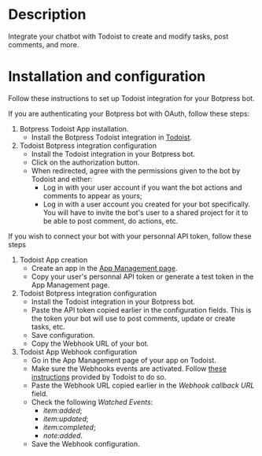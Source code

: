 # Description
Integrate your chatbot with Todoist to create and modify tasks, post comments, and more.

# Installation and configuration

Follow these instructions to set up Todoist integration for your Botpress bot.

If you are authenticating your Botpress bot with OAuth, follow these steps:
1. Botpress Todoist App installation.
    - Install the Botpress Todoist integration in [Todoist](https://app.todoist.com/app/settings/integrations/browse).
2. Todoist Botpress integration  configuration
    - Install the Todoist integration in your Botpress bot.
    - Click on the authorization button.
    - When redirected, agree with the permissions given to the bot by Todoist and either: 
        - Log in with your user account if you want the bot actions and comments to appear as yours;
        - Log in with a user account you created for your bot specifically. You will have to invite the bot's user to a shared project for it to be able to post comment, do actions, etc.

If you wish to connect your bot with your personnal API token, follow these steps
1. Todoist App creation
    - Create an app in the [App Management page](https://developer.todoist.com/appconsole.html).
    - Copy your user's personnal API token or generate a test token in the App Management page.
2. Todoist Botpress integration configuration
    - Install the Todoist integration in your Botpress bot.
    - Paste the API token copied earlier in the configuration fields. This is the token your bot will use to post comments, update or create tasks, etc.
    - Save configuration.
    - Copy the Webhook URL of your bot.
3. Todoist App Webhook configuration
    - Go in the App Management page of your app on Todoist.
    - Make sure the Webhooks events are activated. Follow [these instructions](https://developer.todoist.com/sync/v9/#webhooks) provided by Todoist to do so.
    - Paste the Webhook URL copied earlier in the *Webhook callback URL* field.
    - Check the following *Watched Events*:
        - *item:added*;
        - *item:updated*;
        - *item:completed*;
        - *note:added*.
    - Save the Webhook configuration.
